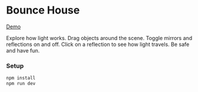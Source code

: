 # Bounce House

[Demo](https://mmmaaatttttt.github.io/bounce-house/)

Explore how light works. 
Drag objects around the scene.
Toggle mirrors and reflections on and off. 
Click on a reflection to see how light travels. 
Be safe and have fun.

### Setup

```sh
npm install
npm run dev
```
